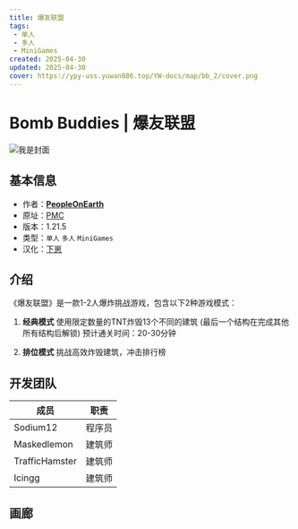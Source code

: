 ```yaml
---
title: 爆友联盟
tags: 
 - 单人
 - 多人
 - MiniGames
created: 2025-04-30
updated: 2025-04-30
cover: https://ypy-uss.yuwan886.top/YW-docs/map/bb_2/cover.png
---
```


# Bomb Buddies | 爆友联盟
![我是封面](https://ypy-uss.yuwan886.top/YW-docs/map/bb_2/cover.png)
## 基本信息

- 作者：[**PeopleOnEarth**](https://www.planetminecraft.com/member/peopleonearth/)
- 原址：[PMC](https://www.planetminecraft.com/project/bomb-buddies/)
- 版本：1.21.5
- 类型：`单人` `多人` `MiniGames`
- 汉化：[下崽](https://pan.quark.cn/s/05564dc9f7bf)

## 介绍

《爆友联盟》是一款1-2人爆炸挑战游戏，包含以下2种游戏模式：

1. **经典模式**
   使用限定数量的TNT炸毁13个不同的建筑
   (最后一个结构在完成其他所有结构后解锁)
   预计通关时间：20-30分钟

2. **排位模式**
   挑战高效炸毁建筑，冲击排行榜

## 开发团队

| 成员 | 职责 |
|------|------|
| Sodium12 | 程序员 |
| Maskedlemon | 建筑师 |
| TrafficHamster | 建筑师 |
| Icingg | 建筑师 |

## 画廊

<Gallery :images="[
  { src: 'https://ypy-uss.yuwan886.top/YW-docs/map/bb_2/1.png' },
  { src: 'https://ypy-uss.yuwan886.top/YW-docs/map/bb_2/2.png' },
  { src: 'https://ypy-uss.yuwan886.top/YW-docs/map/bb_2/3.png' }
]" />